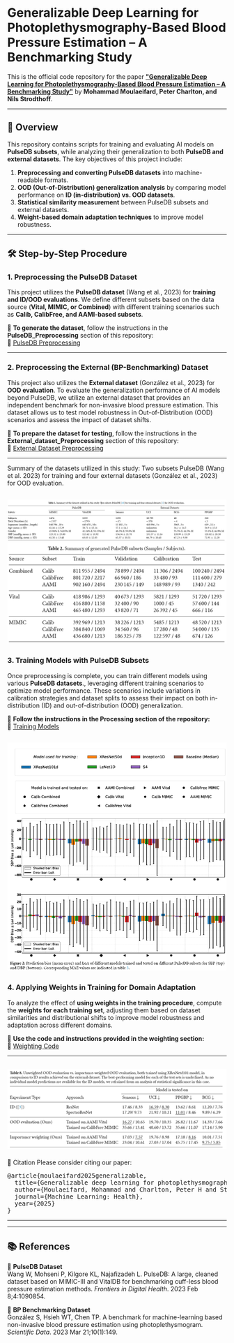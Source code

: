 # **Generalizable Deep Learning for Photoplethysmography-Based Blood Pressure Estimation – A Benchmarking Study**

This is the official code repository for the paper 
**["Generalizable Deep Learning for Photoplethysmography-Based Blood Pressure Estimation – A Benchmarking Study"](https://iopscience.iop.org/article/10.1088/3049-477X/ae01a8)** 
by **Mohammad Moulaeifard, Peter Charlton, and Nils Strodthoff**.


---

## **📌 Overview**
This repository contains scripts for training and evaluating AI models on **PulseDB subsets**, while analyzing their generalization to both **PulseDB and external datasets**. The key objectives of this project include:

1. **Preprocessing and converting PulseDB datasets** into machine-readable formats.
2. **OOD (Out-of-Distribution) generalization analysis** by comparing model performance on **ID (in-distribution) vs. OOD datasets**.
3. **Statistical similarity measurement** between PulseDB subsets and external datasets.
4. **Weight-based domain adaptation techniques** to improve model robustness.

---

## **🛠 Step-by-Step Procedure**

### **1. Preprocessing the PulseDB Dataset**
This project utilizes the **PulseDB dataset** (Wang et al., 2023) for **training and ID/OOD evaluations**. We define different subsets based on the data source (**Vital, MIMIC, or Combined**) with different training scenarios such as **Calib, CalibFree, and AAMI-based subsets**.

📌 **To generate the dataset**, follow the instructions in the **PulseDB_Preprocessing** section of this repository:  
🔗 [PulseDB Preprocessing](https://github.com/AI4HealthUOL/ppg-ood-generalization/tree/main/PulseDB_preprocessing)

---

### **2. Preprocessing the External (BP-Benchmarking) Dataset**
This project also utilizes the **External dataset** (González et al., 2023) for **OOD evaluation**. To evaluate the generalization performance of AI models beyond PulseDB, we utilize an external dataset that provides an independent benchmark for non-invasive blood pressure estimation. This dataset allows us to test model robustness in Out-of-Distribution (OOD) scenarios and assess the impact of dataset shifts.

📌 **To prepare the dataset for testing**, follow the instructions in the **External_dataset_Preprocessing** section of this repository:  
🔗 [External Dataset Preprocessing](https://github.com/AI4HealthUOL/ppg-ood-generalization/tree/main/External_dataset_preprocessing)


---
 Summary of the datasets utilized in this study: Two subsets PulseDB (Wang et al. 2023) for training and four external datasets (González et al., 2023) for OOD evaluation.
 
![PulseDB Dataset](images/pulseDB.png)
![PulseDB Dataset](images/table2.png)
---



### **3. Training Models with PulseDB Subsets**
Once preprocessing is complete, you can train different models using various **PulseDB datasets**., leveraging different training scenarios to optimize model performance. These scenarios include variations in calibration strategies and dataset splits to assess their impact on both in-distribution (ID) and out-of-distribution (OOD) generalization. 

📌 **Follow the instructions in the Processing section of the repository:**  
🔗 [Training Models](https://github.com/AI4HealthUOL/ppg-ood-generalization/tree/main/Processing)

![PulseDB Dataset](images/fig2.png)
---

### **4. Applying Weights in Training for Domain Adaptation**
To analyze the effect of **using weights in the training procedure**, compute the **weights for each training set**, adjusting them based on dataset similarities and distributional shifts to improve model robustness and adaptation across different domains.

📌 **Use the code and instructions provided in the weighting section:**  
🔗 [Weighting Code](https://github.com/AI4HealthUOL/ppg-ood-generalization/tree/main/Processing/required_codes_files/weighting_codes)

---
![PulseDB Dataset](images/final.png)
---
📖 Citation
Please consider citing our paper:

<pre>
@article{moulaeifard2025generalizable,
  title={Generalizable deep learning for photoplethysmography-based blood pressure estimation--a benchmarking study},
  author={Moulaeifard, Mohammad and Charlton, Peter H and Strodthoff, Nils},
  journal={Machine Learning: Health},
  year={2025}
}
</pre>


---

---
## **📚 References**
📌 **PulseDB Dataset**  
Wang W, Mohseni P, Kilgore KL, Najafizadeh L. PulseDB: A large, cleaned dataset based on MIMIC-III and VitalDB for benchmarking cuff-less blood pressure estimation methods. *Frontiers in Digital Health*. 2023 Feb 8;4:1090854.  

📌 **BP Benchmarking Dataset**  
González S, Hsieh WT, Chen TP. A benchmark for machine-learning based non-invasive blood pressure estimation using photoplethysmogram. *Scientific Data*. 2023 Mar 21;10(1):149.

